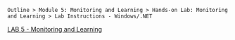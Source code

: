`Outline > Module 5: Monitoring and Learning > Hands-on Lab: Monitoring and Learning > Lab Instructions - Windows/.NET`

 [LAB 5 - Monitoring and Learning](docs/Lab5-Win_.NET/edX-DEV212x-Lab5-Win_.NET.md)

